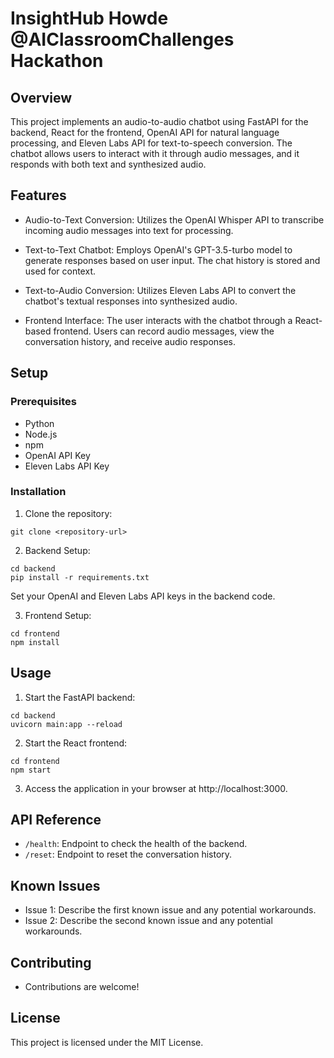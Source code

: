 # InsightHub Howde @AIClassroomChallenges Hackathon

## Overview
This project implements an audio-to-audio chatbot using FastAPI for the backend, React for the frontend, OpenAI API for natural language processing, and Eleven Labs API for text-to-speech conversion. The chatbot allows users to interact with it through audio messages, and it responds with both text and synthesized audio.

## Features
* Audio-to-Text Conversion: Utilizes the OpenAI Whisper API to transcribe incoming audio messages into text for processing.

* Text-to-Text Chatbot: Employs OpenAI's GPT-3.5-turbo model to generate responses based on user input. The chat history is stored and used for context.

* Text-to-Audio Conversion: Utilizes Eleven Labs API to convert the chatbot's textual responses into synthesized audio.

* Frontend Interface: The user interacts with the chatbot through a React-based frontend. Users can record audio messages, view the conversation history, and receive audio responses.

## Setup
### Prerequisites
* Python
* Node.js
* npm
* OpenAI API Key
* Eleven Labs API Key

### Installation
1. Clone the repository:

```
git clone <repository-url>
```
2. Backend Setup:

```
cd backend
pip install -r requirements.txt
```
Set your OpenAI and Eleven Labs API keys in the backend code.

3. Frontend Setup:

```
cd frontend
npm install
```

## Usage
1. Start the FastAPI backend:

```
cd backend
uvicorn main:app --reload
```

2. Start the React frontend:

```
cd frontend
npm start
```

3. Access the application in your browser at http://localhost:3000.

## API Reference
* `/health`: Endpoint to check the health of the backend.
* `/reset`: Endpoint to reset the conversation history.

## Known Issues
* Issue 1: Describe the first known issue and any potential workarounds.
* Issue 2: Describe the second known issue and any potential workarounds.

## Contributing
* Contributions are welcome! 

## License
This project is licensed under the MIT License.



